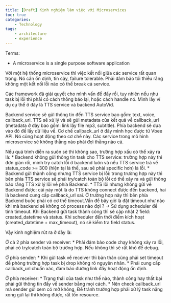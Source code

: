 ```yaml
---
title: [Draft] Kinh nghiệm làm việc với Microservices
toc: true
categories:
    - Technology
tags:
    - architecture
    - experience
---
```


Terms:
- A microservice is a single purpose software application


Với một hệ thống microservice thì việc kết nối giữa các service rất quan trọng. Nó cần ổn định, tin cậy, failure tolerable. Phải đảm bảo tối thiểu rằng không một kết nối lỗi nào có thể break cả service.

Các framework đã giải quyết cho mình vấn đề đấy rồi, tuy nhiên nếu như task bị lỗi thì phải có cách thông báo lại, hoặc cách handle nó. Mình lấy ví dụ cụ thể ở đây là TTS service và backend AutoVid.

Backend service sẽ gửi thông tin đến TTS service bao gồm: text, voice, callback_url.
TTS sẽ xử lý và sẽ gửi metadata của kết quả về callback_url (metadata ở đây bao gồm: link lấy file mp3, subtitle). Phía backend sẽ dựa vào đó để lấy dữ liệu về. Cơ chế callback_url ở đây mình học được từ Vbee API. Nó cũng hoạt động theo cơ chế này. Các service trong mô hình microservice sẽ không thằng nào phải đợi thằng nào cả.

Nếu quá trình diễn ra suôn sẻ thì không sao, trường hợp xấu có thể xảy ra là:
	* 
Backend không gửi thông tin task cho TTS service: trường hợp này thì đơn giản rồi, mình try catch lỗi ở backend luôn và nếu TTS service trả về status_code >= 300 (hiện tại là thế, sau sẽ phải specific hơn) là lỗi.
	* 
Backend gửi thành công nhưng TTS service bị lỗi: trong trường hợp này thì bên phía TTS service sẽ phải try/catch toàn bộ lỗi có thể xảy ra và gửi thông báo rằng TTS xử lý lỗi về phía Backend.
	* 
TTS lỗi nhưng không gửi về Backend được: cái này một là do TTS không connect được đến backend, hai là backend cung cấp callback_url sai. Ở trường hợp này thì bên phía Backend buộc phải có cơ thế timeout.Vấn đề bây giờ là đặt timeout như nào khi mà backend sẽ không có process nào đợi ? -> Sử dụng scheduler để tính timeout. Khi Backend gửi task thành công thì sẽ cập nhật 2 field: created_datetime và status. Khi scheduler đến thời điểm kích hoạt (created_datetime + max_timeout), nó sẽ kiểm tra field status.




Vậy kinh nghiệm rút ra ở đây là:

Ở cả 2 phía sender và receiver:
	* 
Phải đảm bảo code chạy không xảy ra lỗi, phải có try/catch toàn bộ trường hợp. Nếu không thì sẽ rất khó để debug.



Ở phía sender:
	* 
Khi gửi task về receiver thì bản thân cũng phải set timeout đề phòng trường hợp task bị drop không rõ nguyên nhân.
	* 
Phải cung cấp callback_url chuẩn xác, đảm bảo đường link đấy hoạt động ổn định.



Ở phía receiver:
	* 
Trạng thái của task như thế nào, thành công hay thất bại phải gửi thông tin đấy về sender bằng mọi cách.
	* 
Nên check callback_url mà sender gửi xem có mở không, Để tránh trường hợp phải xử lý task nặng xong gửi lại thì không được, rất tốn resource.

